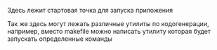 Здесь лежит стартовая точка для запуска приложения

Так же здесь могут лежать различные утилиты по кодогенерации, например, вместо makefile можно написать утилиту которая будет запускать определенные команды
